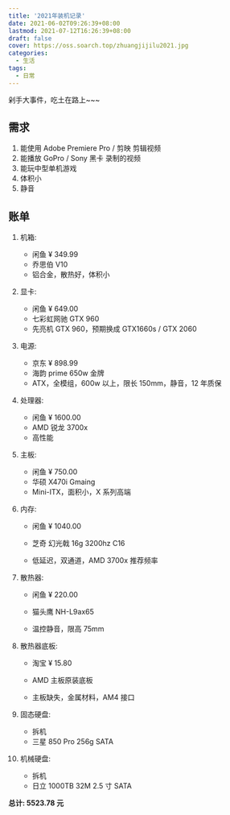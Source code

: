 ```yaml
---
title: '2021年装机记录'
date: 2021-06-02T09:26:39+08:00
lastmod: 2021-07-12T16:26:39+08:00
draft: false
cover: https://oss.soarch.top/zhuangjijilu2021.jpg
categories:
  - 生活
tags:
  - 日常
---
```


剁手大事件，吃土在路上~~~

<!--more-->

## 需求

1. 能使用 Adobe Premiere Pro / 剪映 剪辑视频
2. 能播放 GoPro / Sony 黑卡 录制的视频
3. 能玩中型单机游戏
4. 体积小
5. 静音

## 账单

1. 机箱:

   - 闲鱼 ¥ 349.99
   - 乔思伯 V10
   - 铝合金，散热好，体积小

2. 显卡:

   - 闲鱼 ¥ 649.00
   - 七彩虹网驰 GTX 960
   - 先亮机 GTX 960，预期换成 GTX1660s / GTX 2060

3. 电源:

   - 京东 ¥ 898.99
   - 海韵 prime 650w 金牌
   - ATX，全模组，600w 以上，限长 150mm，静音，12 年质保

4. 处理器:

   - 闲鱼 ¥ 1600.00
   - AMD 锐龙 3700x
   - 高性能

5. 主板:

   - 闲鱼 ¥ 750.00
   - 华硕 X470i Gmaing
   - Mini-ITX，面积小，X 系列高端

6. 内存:

   - 闲鱼 ¥ 1040.00
   - 芝奇 幻光戟 16g 3200hz C16

   - 低延迟，双通道，AMD 3700x 推荐频率

7. 散热器:

   - 闲鱼 ¥ 220.00
   - 猫头鹰 NH-L9ax65

   - 温控静音，限高 75mm

8. 散热器底板:

   - 淘宝 ¥ 15.80
   - AMD 主板原装底板

   - 主板缺失，金属材料，AM4 接口

9. 固态硬盘:

   - 拆机
   - 三星 850 Pro 256g SATA

10. 机械硬盘:

    - 拆机
    - 日立 1000TB 32M 2.5 寸 SATA

**总计: 5523.78 元**
